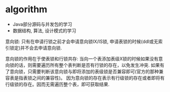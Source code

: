 # algorithm
* Java部分源码与并发包的学习
* 数据结构, 算法, 设计模式的学习


意向锁:
只有在申请行锁之前才会申请意向锁IX/IS锁, 申请表锁的时候(ddl或无索引锁定)并不会去申请意向锁.


意向锁的作用在于使表锁和行锁共存:
当向一个表添加表级X锁的时候如果没有意向锁的话，则需要遍历所有整个表判断是否有行锁的存在，以免发生冲突.
如果有了意向锁，只需要判断该意向锁与即将添加的表级锁是否兼容即可(官方的那种兼容表是指表锁之间的兼容性)。
因为意向锁的存在表示有行级锁的存在或者即将有行级锁的存在。因而无需遍历整个表，即可获取结果.


